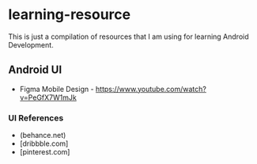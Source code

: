 # learning-resource
This is just a compilation of resources that I am using for learning Android Development. 

## Android UI
* Figma Mobile Design - https://www.youtube.com/watch?v=PeGfX7W1mJk

### UI References
- (behance.net)
- [dribbble.com]
- [pinterest.com]

